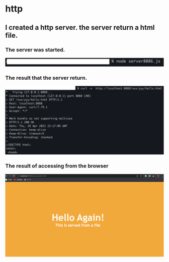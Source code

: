 # http
## I created a http server. the server return a html file.

### The server was started.
![](img/server.png)

### The result that the server return.
![](img/result.png)

### The result of accessing from the browser
![](img/browser.png)
